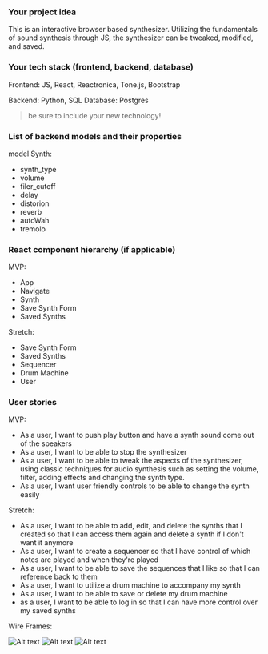 ### Your project idea

This is an interactive browser based synthesizer. Utilizing the fundamentals of sound synthesis through JS, the synthesizer can be tweaked, modified, and saved.

### Your tech stack (frontend, backend, database)

Frontend: JS, React, Reactronica, Tone.js, Bootstrap

Backend: Python, SQL
Database: Postgres

> be sure to include your new technology!

### List of backend models and their properties

model Synth:

- synth_type
- volume
- filer_cutoff
- delay
- distorion
- reverb
- autoWah
- tremolo

### React component hierarchy (if applicable)

MVP:

- App
- Navigate
- Synth
- Save Synth Form
- Saved Synths

Stretch:

- Save Synth Form
- Saved Synths
- Sequencer
- Drum Machine
- User

### User stories

MVP:

- As a user, I want to push play button and have a synth sound come out of the speakers
- As a user, I want to be able to stop the synthesizer
- As a user, I want to be able to tweak the aspects of the synthesizer, using classic techniques for audio synthesis such as setting the volume, filter, adding effects and changing the synth type.
- As a user, I want user friendly controls to be able to change the synth easily

Stretch:

- As a user, I want to be able to add, edit, and delete the synths that I created so that I can access them again and delete a synth if I don't want it anymore
- As a user, I want to create a sequencer so that I have control of which notes are played and when they're played
- As a user, I want to be able to save the sequences that I like so that I can reference back to them
- As a user, I want to utilize a drum machine to accompany my synth
- As a user, I want to be able to save or delete my drum machine
- as a user, I want to be able to log in so that I can have more control over my saved synths

Wire Frames:

![Alt text](https://imgur.com/PUIgGUP "Home Wireframe")
![Alt text](https://imgur.com/JHMTXZ6 "Saved Synth Wireframe")
![Alt text](https://imgur.com/6yGoRjJ "Req/Res Wireframe")
